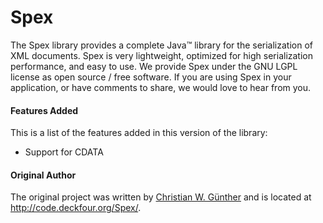 # Spex

The Spex library provides a complete Java™ library for the serialization of XML documents. Spex is very lightweight, optimized for high serialization performance, and easy to use. We provide Spex under the GNU LGPL license as open source / free software. If you are using Spex in your application, or have comments to share, we would love to hear from you.

#### Features Added

This is a list of the features added in this version of the library:
* Support for CDATA

#### Original Author
The original project was written by [Christian W. Günther](http://fluxicon.com/team/) and is located at http://code.deckfour.org/Spex/.
